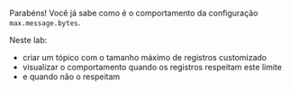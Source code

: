 Parabéns! Você já sabe como é o comportamento da configuração `max.message.bytes`.

Neste lab:

- criar um tópico com o tamanho máximo de registros customizado
- visualizar o comportamento quando os registros respeitam este limite
- e quando não o respeitam
